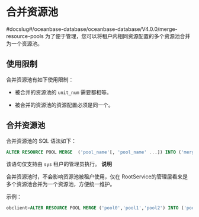 合并资源池 
==========================
#docslug#/oceanbase-database/oceanbase-database/V4.0.0/merge-resource-pools
为了便于管理，您可以将租户内相同资源配置的多个资源池合并为一个资源池。

使用限制 
-------------------------

合并资源池有如下使用限制：

* 被合并的资源池的 `unit_num` 需要都相等。

  

* 被合并的资源池的资源配置必须是同一个。

  




合并资源池 
--------------------------

合并资源池的 SQL 语法如下：

```sql
ALTER RESOURCE POOL MERGE  ('pool_name'[, 'pool_name' ...]) INTO ('merge_pool_name')
```



该语句仅支持由 `sys` 租户的管理员执行。
**说明**



合并资源池时，不会影响资源池被租户使用，仅在 RootService的管理层看来是多个资源池合并为一个资源池，方便统一维护。

示例：

```sql
obclient>ALTER RESOURCE POOL MERGE ('pool0','pool1','pool2') INTO ('pool3');
```



